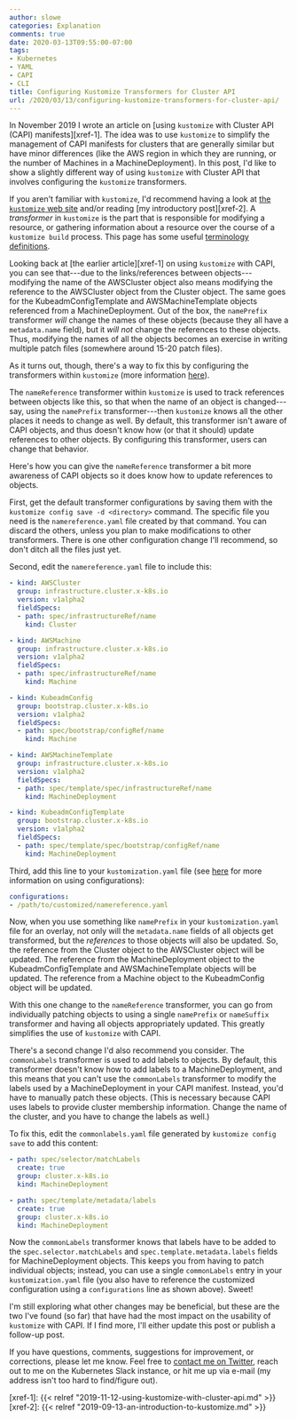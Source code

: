 ```yaml
---
author: slowe
categories: Explanation
comments: true
date: 2020-03-13T09:55:00-07:00
tags:
- Kubernetes
- YAML
- CAPI
- CLI
title: Configuring Kustomize Transformers for Cluster API
url: /2020/03/13/configuring-kustomize-transformers-for-cluster-api/
---
```


In November 2019 I wrote an article on [using `kustomize` with Cluster API (CAPI) manifests][xref-1]. The idea was to use `kustomize` to simplify the management of CAPI manifests for clusters that are generally similar but have minor differences (like the AWS region in which they are running, or the number of Machines in a MachineDeployment). In this post, I'd like to show a slightly different way of using `kustomize` with Cluster API that involves configuring the `kustomize` transformers.<!--more-->

If you aren't familiar with `kustomize`, I'd recommend having a look at [the `kustomize` web site][link-4] and/or reading [my introductory post][xref-2]. A _transformer_ in `kustomize` is the part that is responsible for modifying a resource, or gathering information about a resource over the course of a `kustomize build` process. This page has some useful [terminology definitions][link-3].

Looking back at [the earlier article][xref-1] on using `kustomize` with CAPI, you can see that---due to the links/references between objects---modifying the name of the AWSCluster object also means modifying the reference to the AWSCluster object from the Cluster object. The same goes for the KubeadmConfigTemplate and AWSMachineTemplate objects referenced from a MachineDeployment. Out of the box, the `namePrefix` transformer _will_ change the names of these objects (because they all have a `metadata.name` field), but it _will not_ change the references to these objects. Thus, modifying the names of all the objects becomes an exercise in writing multiple patch files (somewhere around 15-20 patch files).

As it turns out, though, there's a way to fix this by configuring the transformers within `kustomize` (more information [here][link-2]).

The `nameReference` transformer within `kustomize` is used to track references between objects like this, so that when the name of an object is changed---say, using the `namePrefix` transformer---then `kustomize` knows all the other places it needs to change as well. By default, this transformer isn't aware of CAPI objects, and thus doesn't know how (or that it should) update references to other objects. By configuring this transformer, users can change that behavior.

Here's how you can give the `nameReference` transformer a bit more awareness of CAPI objects so it does know how to update references to objects.

First, get the default transformer configurations by saving them with the `kustomize config save -d <directory>` command. The specific file you need is the `namereference.yaml` file created by that command. You can discard the others, unless you plan to make modifications to other transformers. There is one other configuration change I'll recommend, so don't ditch all the files just yet.

Second, edit the `namereference.yaml` file to include this:

```yaml
- kind: AWSCluster
  group: infrastructure.cluster.x-k8s.io
  version: v1alpha2
  fieldSpecs:
  - path: spec/infrastructureRef/name
    kind: Cluster

- kind: AWSMachine
  group: infrastructure.cluster.x-k8s.io
  version: v1alpha2
  fieldSpecs:
  - path: spec/infrastructureRef/name
    kind: Machine

- kind: KubeadmConfig
  group: bootstrap.cluster.x-k8s.io
  version: v1alpha2
  fieldSpecs:
  - path: spec/bootstrap/configRef/name
    kind: Machine

- kind: AWSMachineTemplate
  group: infrastructure.cluster.x-k8s.io
  version: v1alpha2
  fieldSpecs:
  - path: spec/template/spec/infrastructureRef/name
    kind: MachineDeployment

- kind: KubeadmConfigTemplate
  group: bootstrap.cluster.x-k8s.io
  version: v1alpha2
  fieldSpecs:
  - path: spec/template/spec/bootstrap/configRef/name
    kind: MachineDeployment
```

Third, add this line to your `kustomization.yaml` file (see [here][link-1] for more information on using configurations):

```yaml
configurations:
- /path/to/customized/namereference.yaml
```

Now, when you use something like `namePrefix` in your `kustomization.yaml` file for an overlay, not only will the `metadata.name` fields of all objects get transformed, but the _references_ to those objects will also be updated. So, the reference from the Cluster object to the AWSCluster object will be updated. The reference from the MachineDeployment object to the KubeadmConfigTemplate and AWSMachineTemplate objects will be updated. The reference from a Machine object to the KubeadmConfig object will be updated.

With this one change to the `nameReference` transformer, you can go from individually patching objects to using a single `namePrefix` or `nameSuffix` transformer and having all objects appropriately updated. This greatly simplifies the use of `kustomize` with CAPI.

There's a second change I'd also recommend you consider. The `commonLabels` transformer is used to add labels to objects. By default, this transformer doesn't know how to add labels to a MachineDeployment, and this means that you can't use the `commonLabels` transformer to modify the labels used by a MachineDeployment in your CAPI manifest. Instead, you'd have to manually patch these objects. (This is necessary because CAPI uses labels to provide cluster membership information. Change the name of the cluster, and you have to change the labels as well.)

To fix this, edit the `commonlabels.yaml` file generated by `kustomize config save` to add this content:

```yaml
- path: spec/selector/matchLabels
  create: true
  group: cluster.x-k8s.io
  kind: MachineDeployment

- path: spec/template/metadata/labels
  create: true
  group: cluster.x-k8s.io
  kind: MachineDeployment
```

Now the `commonLabels` transformer knows that labels have to be added to the `spec.selector.matchLabels` and `spec.template.metadata.labels` fields for MachineDeployment objects. This keeps you from having to patch individual objects; instead, you can use a single `commonLabels` entry in your `kustomization.yaml` file (you also have to reference the customized configuration using a `configurations` line as shown above). Sweet!

I'm still exploring what other changes may be beneficial, but these are the two I've found (so far) that have had the most impact on the usability of `kustomize` with CAPI. If I find more, I'll either update this post or publish a follow-up post.

If you have questions, comments, suggestions for improvement, or corrections, please let me know. Feel free to [contact me on Twitter][link-5], reach out to me on the Kubernetes Slack instance, or hit me up via e-mail (my address isn't too hard to find/figure out).

[link-1]: https://kubectl.docs.kubernetes.io/pages/reference/kustomize.html#configurations
[link-2]: https://github.com/kubernetes-sigs/kustomize/tree/master/examples/transformerconfigs
[link-3]: https://github.com/kubernetes-sigs/kustomize/blob/master/docs/glossary.md
[link-4]: https://kustomize.io/
[link-5]: https://twitter.com/scott_lowe
[xref-1]: {{< relref "2019-11-12-using-kustomize-with-cluster-api.md" >}}
[xref-2]: {{< relref "2019-09-13-an-introduction-to-kustomize.md" >}}
